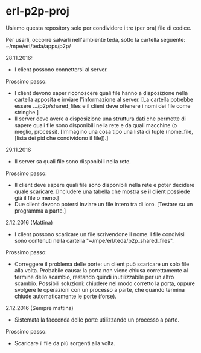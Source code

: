 # erl-p2p-proj

Usiamo questa repository solo per condividere i tre (per ora) file di codice.

Per usarli, occorre salvarli nell'ambiente teda, sotto la cartella seguente:
~/mpe/erl/teda/apps/p2p/

28.11.2016:
- I client possono connettersi al server.

Prossimo passo:
- I client devono saper riconoscere quali file hanno a disposizione nella cartella apposita e inviare l'informazione al server.
[La cartella potrebbe essere .../p2p/shared_files e il client deve ottenere i nomi dei file come stringhe.]
- Il server deve avere a disposizione una struttura dati che permette di sapere quali file sono disponibili nella rete e da quali macchine (o meglio, processi).
[Immagino una cosa tipo una lista di tuple (nome_file,[lista dei pid che condividono il file]).]

29.11.2016
- Il server sa quali file sono disponibili nella rete.

Prossimo passo:
- Il client deve sapere quali file sono disponibili nella rete e poter decidere quale scaricare.
[Includere una tabella che mostra se il client possiede già il file o meno.]
- Due client devono potersi inviare un file intero tra di loro.
[Testare su un programma a parte.]

2.12.2016 (Mattina)
- I client possono scaricare un file scrivendone il nome. I file condivisi sono contenuti nella cartella "~/mpe/erl/teda/p2p_shared_files".

Prossimo passo:
- Correggere il problema delle porte: un client può scaricare un solo file alla volta. 
Probabile causa: la porta non viene chiusa correttamente al termine dello scambio, restando quindi inutilizzabile per un altro scambio.
Possibili soluzioni: chiudere nel modo corretto la porta, oppure svolgere le operazioni con un processo a parte, che quando termina chiude automaticamente le porte (forse).

2.12.2016 (Sempre mattina)
- Sistemata la faccenda delle porte utilizzando un processo a parte.

Prossimo passo:
- Scaricare il file da più sorgenti alla volta.
